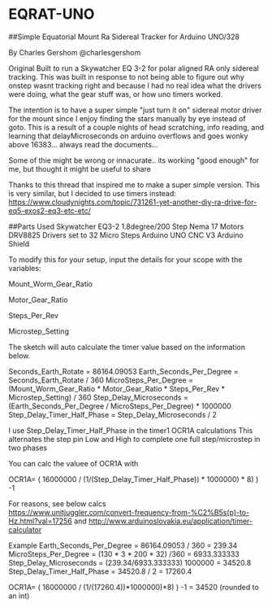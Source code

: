 # EQRAT-UNO
##Simple Equatorial Mount Ra Sidereal Tracker for Arduino UNO/328

By Charles Gershom 
@charlesgershom 
      
Original Built to run a Skywatcher EQ 3-2 for polar aligned RA only sidereal tracking.
This was built in response to not being able to figure out why onstep wasnt tracking right
and because I had no real idea what the drivers were doing, what the gear stuff was, or how 
uno timers worked. 
   
The intention is to have a super simple "just turn it on" sidereal motor driver for the mount since I enjoy
finding the stars manually by eye instead of goto. This is a result of a couple nights of head scratching, info reading, and learning that delayMicroseconds on arduino overflows and goes wonky above 16383... always read the documents... 
   
Some of thie might be wrong or innacurate.. its working "good enough" for me, but thought it might be useful to share
   
Thanks to this thread that inspired me to make a super simple version. This is very similar, but I decided to use timers instead:
https://www.cloudynights.com/topic/731261-yet-another-diy-ra-drive-for-eq5-exos2-eq3-etc-etc/

##Parts Used 
Skywatcher EQ3-2
1.8degree/200 Step Nema 17 Motors 
DRV8825 Drivers set to 32 Micro Steps
Arduino UNO
CNC V3 Arduino Shield
   
To modify this for your setup, input the details for your scope with the variables:

Mount_Worm_Gear_Ratio

Motor_Gear_Ratio

Steps_Per_Rev

Microstep_Setting

The sketch will auto calculate the timer value based on the information below.
  
Seconds_Earth_Rotate = 86164.09053
Earth_Seconds_Per_Degree = Seconds_Earth_Rotate / 360
MicroSteps_Per_Degree = (Mount_Worm_Gear_Ratio * Motor_Gear_Ratio *  Steps_Per_Rev * Microstep_Setting) / 360
Step_Delay_Microseconds = (Earth_Seconds_Per_Degree / MicroSteps_Per_Degree) * 1000000
Step_Delay_Timer_Half_Phase = Step_Delay_Microseconds / 2
   
I use Step_Delay_Timer_Half_Phase in the timer1 OCR1A calculations This alternates the 
step pin Low and High to complete one full step/microstep in two phases
  
You can calc the valuee of OCR1A with  
   
OCR1A= ( 16000000 / (1/(Step_Delay_Timer_Half_Phase)) * 1000000) * 8) ) -1
   
For reasons, see below calcs    
https://www.unitjuggler.com/convert-frequency-from-%C2%B5s(p)-to-Hz.html?val=17256
and 
http://www.arduinoslovakia.eu/application/timer-calculator
   
Example
Earth_Seconds_Per_Degree = 86164.09053 / 360 = 239.34
MicroSteps_Per_Degree = (130  * 3 *  200 *  32) /360 = 6933.333333
Step_Delay_Microseconds = (239.34/6933.333333)  1000000 = 34520.8
Step_Delay_Timer_Half_Phase = 34520.8 / 2 = 17260.4
   
OCR1A= ( 16000000 / (1/(17260.4))*1000000)*8) ) -1 = 34520 (rounded to an int)